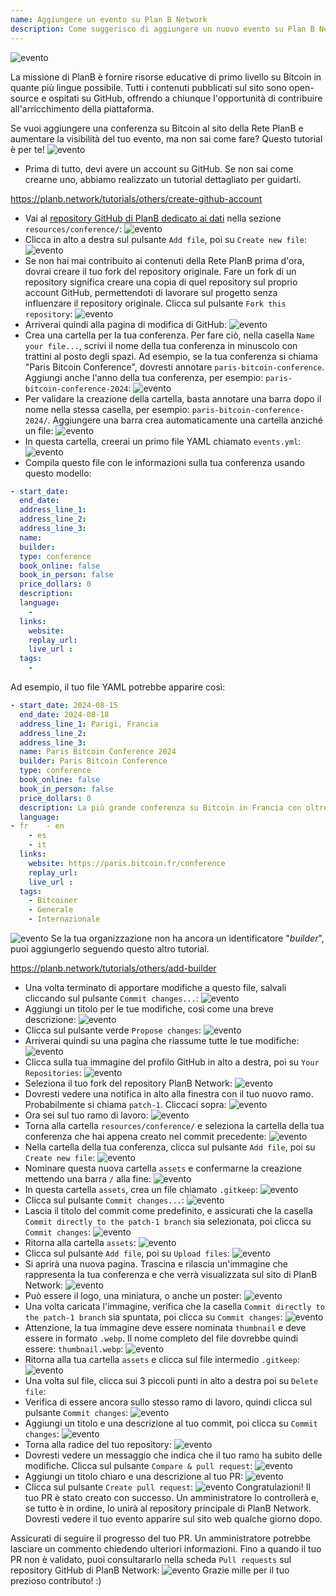 ```yaml
---
name: Aggiungere un evento su Plan B Network
description: Come suggerisco di aggiungere un nuovo evento su Plan B Network?
---
```

![evento](assets/cover.webp)

La missione di PlanB è fornire risorse educative di primo livello su Bitcoin in quante più lingue possibile. Tutti i contenuti pubblicati sul sito sono open-source e ospitati su GitHub, offrendo a chiunque l'opportunità di contribuire all'arricchimento della piattaforma.

Se vuoi aggiungere una conferenza su Bitcoin al sito della Rete PlanB e aumentare la visibilità del tuo evento, ma non sai come fare? Questo tutorial è per te!
![evento](assets/01.webp)
- Prima di tutto, devi avere un account su GitHub. Se non sai come crearne uno, abbiamo realizzato un tutorial dettagliato per guidarti.

https://planb.network/tutorials/others/create-github-account


- Vai al [repository GitHub di PlanB dedicato ai dati](https://github.com/DecouvreBitcoin/sovereign-university-data/tree/dev/resources/conference) nella sezione `resources/conference/`:
![evento](assets/02.webp)
- Clicca in alto a destra sul pulsante `Add file`, poi su `Create new file`:
![evento](assets/03.webp)
- Se non hai mai contribuito ai contenuti della Rete PlanB prima d'ora, dovrai creare il tuo fork del repository originale. Fare un fork di un repository significa creare una copia di quel repository sul proprio account GitHub, permettendoti di lavorare sul progetto senza influenzare il repository originale. Clicca sul pulsante `Fork this repository`:
![evento](assets/04.webp)
- Arriverai quindi alla pagina di modifica di GitHub:
![evento](assets/05.webp)
- Crea una cartella per la tua conferenza. Per fare ciò, nella casella `Name your file...`, scrivi il nome della tua conferenza in minuscolo con trattini al posto degli spazi. Ad esempio, se la tua conferenza si chiama "Paris Bitcoin Conference", dovresti annotare `paris-bitcoin-conference`. Aggiungi anche l'anno della tua conferenza, per esempio: `paris-bitcoin-conference-2024`:
![evento](assets/06.webp)
- Per validare la creazione della cartella, basta annotare una barra dopo il nome nella stessa casella, per esempio: `paris-bitcoin-conference-2024/`. Aggiungere una barra crea automaticamente una cartella anziché un file:
![evento](assets/07.webp)
- In questa cartella, creerai un primo file YAML chiamato `events.yml`:
![evento](assets/08.webp)
- Compila questo file con le informazioni sulla tua conferenza usando questo modello:

```yaml
- start_date:
  end_date:
  address_line_1:
  address_line_2: 
  address_line_3: 
  name:
  builder:
  type: conference
  book_online: false
  book_in_person: false
  price_dollars: 0
  description:
  language: 
    - 
  links:
    website:
    replay_url:    
    live_url :
  tags: 
    - 
```

Ad esempio, il tuo file YAML potrebbe apparire così:

```yaml
- start_date: 2024-08-15
  end_date: 2024-08-18
  address_line_1: Parigi, Francia
  address_line_2: 
  address_line_3: 
  name: Paris Bitcoin Conference 2024
  builder: Paris Bitcoin Conference
  type: conference
  book_online: false
  book_in_person: false
  price_dollars: 0
  description: La più grande conferenza su Bitcoin in Francia con oltre 8.000 partecipanti ogni anno!
  language:
- fr    - en
    - es
    - it
  links:
    website: https://paris.bitcoin.fr/conference
    replay_url:
    live_url :
  tags: 
    - Bitcoiner
    - Generale
    - Internazionale
```
![evento](assets/09.webp)
Se la tua organizzazione non ha ancora un identificatore "*builder*", puoi aggiungerlo seguendo questo altro tutorial.

https://planb.network/tutorials/others/add-builder



- Una volta terminato di apportare modifiche a questo file, salvali cliccando sul pulsante `Commit changes...`:
![evento](assets/10.webp)
- Aggiungi un titolo per le tue modifiche, così come una breve descrizione:
![evento](assets/11.webp)
- Clicca sul pulsante verde `Propose changes`:
![evento](assets/12.webp)
- Arriverai quindi su una pagina che riassume tutte le tue modifiche:
![evento](assets/13.webp)
- Clicca sulla tua immagine del profilo GitHub in alto a destra, poi su `Your Repositories`:
![evento](assets/14.webp)
- Seleziona il tuo fork del repository PlanB Network:
![evento](assets/15.webp)
- Dovresti vedere una notifica in alto alla finestra con il tuo nuovo ramo. Probabilmente si chiama `patch-1`. Cliccaci sopra:
![evento](assets/16.webp)
- Ora sei sul tuo ramo di lavoro:
![evento](assets/17.webp)
- Torna alla cartella `resources/conference/` e seleziona la cartella della tua conferenza che hai appena creato nel commit precedente:
![evento](assets/18.webp)
- Nella cartella della tua conferenza, clicca sul pulsante `Add file`, poi su `Create new file`:
![evento](assets/19.webp)
- Nominare questa nuova cartella `assets` e confermarne la creazione mettendo una barra `/` alla fine:
![evento](assets/20.webp)
- In questa cartella `assets`, crea un file chiamato `.gitkeep`:
![evento](assets/21.webp)
- Clicca sul pulsante `Commit changes...`:
![evento](assets/22.webp)
- Lascia il titolo del commit come predefinito, e assicurati che la casella `Commit directly to the patch-1 branch` sia selezionata, poi clicca su `Commit changes`:
![evento](assets/23.webp)
- Ritorna alla cartella `assets`:
![evento](assets/24.webp)
- Clicca sul pulsante `Add file`, poi su `Upload files`: ![evento](assets/25.webp)
- Si aprirà una nuova pagina. Trascina e rilascia un'immagine che rappresenta la tua conferenza e che verrà visualizzata sul sito di PlanB Network:
![evento](assets/26.webp)
- Può essere il logo, una miniatura, o anche un poster:
![evento](assets/27.webp)
- Una volta caricata l'immagine, verifica che la casella `Commit directly to the patch-1 branch` sia spuntata, poi clicca su `Commit changes`:
![evento](assets/28.webp)
- Attenzione, la tua immagine deve essere nominata `thumbnail` e deve essere in formato `.webp`. Il nome completo del file dovrebbe quindi essere: `thumbnail.webp`:
![evento](assets/29.webp)
- Ritorna alla tua cartella `assets` e clicca sul file intermedio `.gitkeep`:
![evento](assets/30.webp)
- Una volta sul file, clicca sui 3 piccoli punti in alto a destra poi su `Delete file`:
- Verifica di essere ancora sullo stesso ramo di lavoro, quindi clicca sul pulsante `Commit changes`:
![evento](assets/31.webp)
- Aggiungi un titolo e una descrizione al tuo commit, poi clicca su `Commit changes`:
![evento](assets/32.webp)
- Torna alla radice del tuo repository:
![evento](assets/34.webp)
- Dovresti vedere un messaggio che indica che il tuo ramo ha subito delle modifiche. Clicca sul pulsante `Compare & pull request`:
![evento](assets/35.webp)
- Aggiungi un titolo chiaro e una descrizione al tuo PR:
![evento](assets/36.webp)
- Clicca sul pulsante `Create pull request`:
![evento](assets/37.webp)
Congratulazioni! Il tuo PR è stato creato con successo. Un amministratore lo controllerà e, se tutto è in ordine, lo unirà al repository principale di PlanB Network. Dovresti vedere il tuo evento apparire sul sito web qualche giorno dopo.

Assicurati di seguire il progresso del tuo PR. Un amministratore potrebbe lasciare un commento chiedendo ulteriori informazioni. Fino a quando il tuo PR non è validato, puoi consultararlo nella scheda `Pull requests` sul repository GitHub di PlanB Network:
![evento](assets/38.webp)
Grazie mille per il tuo prezioso contributo! :)
